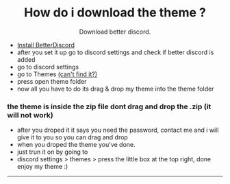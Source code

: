 <h1 align="center">How do i download the theme ?</h1>
<p align="center">Download better discord.</p>

- [Install BetterDiscord](https://github.com/rauenzi/BetterDiscordApp/releases/download/v1.0.0/BandagedBD_Windows.exe)
- after you set it up go to discord settings and check if better discord is added 
- go to discord settings 
- go to Themes [(can't find it?)](https://youtu.be/48Zh3h_SD-o)
- press open theme folder
- now all you have to do its drag & drop my theme into the theme folder
### the theme is inside the zip file dont drag and drop the .zip (it will not work)
- after you droped it it says you need the password, contact me and i will give it to you so you can drag and drop
- when you droped the theme you've done.
- just trun it on by going to
- discord settings > themes > press the little box at the top right, done enjoy my theme :) 

---

